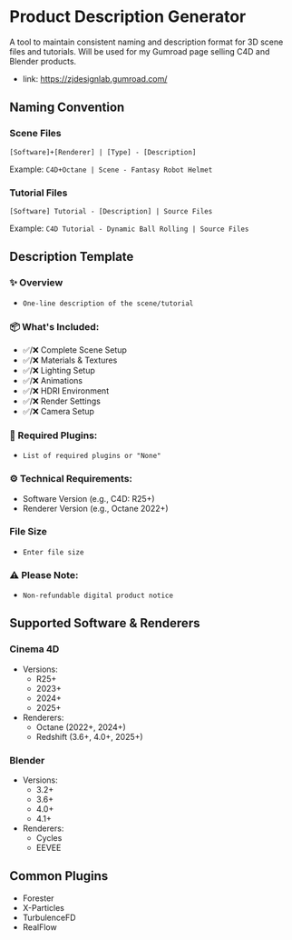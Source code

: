 # Product Description Generator

A tool to maintain consistent naming and description format for 3D scene files and tutorials. Will be used for my Gumroad page selling C4D and Blender products. 
- link: https://zjdesignlab.gumroad.com/

## Naming Convention

### Scene Files
```[Software]+[Renderer] | [Type] - [Description]```

Example: `C4D+Octane | Scene - Fantasy Robot Helmet`

### Tutorial Files
```[Software] Tutorial - [Description] | Source Files```

Example: `C4D Tutorial - Dynamic Ball Rolling | Source Files`

## Description Template
### ✨ Overview
- ```One-line description of the scene/tutorial```
### 📦 What's Included:
- ✅/❌ Complete Scene Setup
- ✅/❌ Materials & Textures
- ✅/❌ Lighting Setup
- ✅/❌ Animations
- ✅/❌ HDRI Environment
- ✅/❌ Render Settings
- ✅/❌ Camera Setup
### 🔌 Required Plugins:
- ```List of required plugins or "None"```
### ⚙️ Technical Requirements:
- Software Version (e.g., C4D: R25+)
- Renderer Version (e.g., Octane 2022+)
### File Size
- ```Enter file size```
### ⚠️ Please Note:
- ```Non-refundable digital product notice```

## Supported Software & Renderers

### Cinema 4D
- Versions: 
  - R25+
  - 2023+
  - 2024+
  - 2025+
- Renderers: 
  - Octane (2022+, 2024+)
  - Redshift (3.6+, 4.0+, 2025+)

### Blender
- Versions:
  - 3.2+
  - 3.6+
  - 4.0+
  - 4.1+
- Renderers:
  - Cycles
  - EEVEE

## Common Plugins
- Forester
- X-Particles
- TurbulenceFD
- RealFlow

